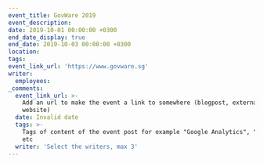 ```yaml
---
event_title: GovWare 2019
event_description:
date: 2019-10-01 00:00:00 +0300
end_date_display: true
end_date: 2019-10-03 00:00:00 +0300
location:
tags:
event_link_url: 'https://www.govware.sg'
writer:
  employees:
_comments:
  event_link_url: >-
    Add an url to make the event a link to somewhere (blogpost, external
    website)
  date: Invalid date
  tags: >-
    Tags of content of the event post for example "Google Analytics", "GitHub"
    etc
  writer: 'Select the writers, max 3'
---
```


